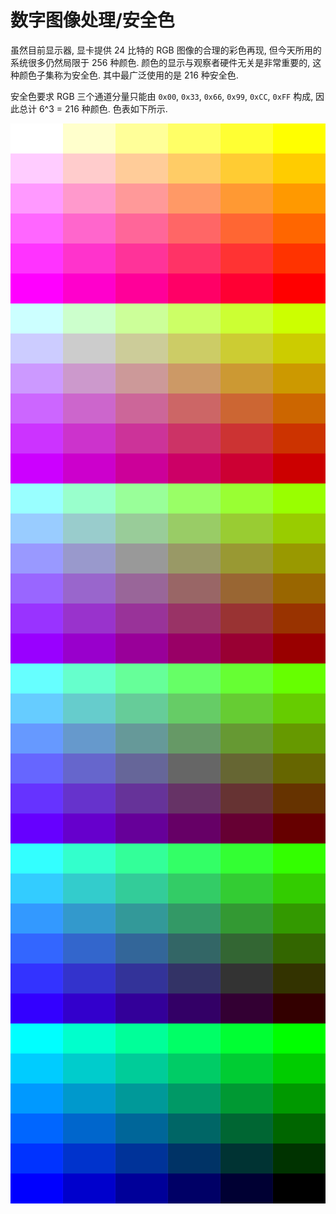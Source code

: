 # 数字图像处理/安全色

虽然目前显示器, 显卡提供 24 比特的 RGB 图像的合理的彩色再现, 但今天所用的系统很多仍然局限于 256 种颜色. 颜色的显示与观察者硬件无关是非常重要的, 这种颜色子集称为安全色. 其中最广泛使用的是 216 种安全色.

安全色要求 RGB 三个通道分量只能由 `0x00`, `0x33`, `0x66`, `0x99`, `0xCC`, `0xFF` 构成, 因此总计 6^3 = 216 种颜色. 色表如下所示.

<svg width="100%" height="1728">
    <rect width="16.66%" height="48" x="0.0%" y="0" fill="#FFFFFF"></rect>
    <rect width="16.66%" height="48" x="16.6667%" y="0" fill="#FFFFCC"></rect>
    <rect width="16.66%" height="48" x="33.3334%" y="0" fill="#FFFF99"></rect>
    <rect width="16.66%" height="48" x="50.000099999999996%" y="0" fill="#FFFF66"></rect>
    <rect width="16.66%" height="48" x="66.6668%" y="0" fill="#FFFF33"></rect>
    <rect width="16.66%" height="48" x="83.33349999999999%" y="0" fill="#FFFF00"></rect>
    <rect width="16.66%" height="48" x="0.0%" y="48" fill="#FFCCFF"></rect>
    <rect width="16.66%" height="48" x="16.6667%" y="48" fill="#FFCCCC"></rect>
    <rect width="16.66%" height="48" x="33.3334%" y="48" fill="#FFCC99"></rect>
    <rect width="16.66%" height="48" x="50.000099999999996%" y="48" fill="#FFCC66"></rect>
    <rect width="16.66%" height="48" x="66.6668%" y="48" fill="#FFCC33"></rect>
    <rect width="16.66%" height="48" x="83.33349999999999%" y="48" fill="#FFCC00"></rect>
    <rect width="16.66%" height="48" x="0.0%" y="96" fill="#FF99FF"></rect>
    <rect width="16.66%" height="48" x="16.6667%" y="96" fill="#FF99CC"></rect>
    <rect width="16.66%" height="48" x="33.3334%" y="96" fill="#FF9999"></rect>
    <rect width="16.66%" height="48" x="50.000099999999996%" y="96" fill="#FF9966"></rect>
    <rect width="16.66%" height="48" x="66.6668%" y="96" fill="#FF9933"></rect>
    <rect width="16.66%" height="48" x="83.33349999999999%" y="96" fill="#FF9900"></rect>
    <rect width="16.66%" height="48" x="0.0%" y="144" fill="#FF66FF"></rect>
    <rect width="16.66%" height="48" x="16.6667%" y="144" fill="#FF66CC"></rect>
    <rect width="16.66%" height="48" x="33.3334%" y="144" fill="#FF6699"></rect>
    <rect width="16.66%" height="48" x="50.000099999999996%" y="144" fill="#FF6666"></rect>
    <rect width="16.66%" height="48" x="66.6668%" y="144" fill="#FF6633"></rect>
    <rect width="16.66%" height="48" x="83.33349999999999%" y="144" fill="#FF6600"></rect>
    <rect width="16.66%" height="48" x="0.0%" y="192" fill="#FF33FF"></rect>
    <rect width="16.66%" height="48" x="16.6667%" y="192" fill="#FF33CC"></rect>
    <rect width="16.66%" height="48" x="33.3334%" y="192" fill="#FF3399"></rect>
    <rect width="16.66%" height="48" x="50.000099999999996%" y="192" fill="#FF3366"></rect>
    <rect width="16.66%" height="48" x="66.6668%" y="192" fill="#FF3333"></rect>
    <rect width="16.66%" height="48" x="83.33349999999999%" y="192" fill="#FF3300"></rect>
    <rect width="16.66%" height="48" x="0.0%" y="240" fill="#FF00FF"></rect>
    <rect width="16.66%" height="48" x="16.6667%" y="240" fill="#FF00CC"></rect>
    <rect width="16.66%" height="48" x="33.3334%" y="240" fill="#FF0099"></rect>
    <rect width="16.66%" height="48" x="50.000099999999996%" y="240" fill="#FF0066"></rect>
    <rect width="16.66%" height="48" x="66.6668%" y="240" fill="#FF0033"></rect>
    <rect width="16.66%" height="48" x="83.33349999999999%" y="240" fill="#FF0000"></rect>
    <rect width="16.66%" height="48" x="0.0%" y="288" fill="#CCFFFF"></rect>
    <rect width="16.66%" height="48" x="16.6667%" y="288" fill="#CCFFCC"></rect>
    <rect width="16.66%" height="48" x="33.3334%" y="288" fill="#CCFF99"></rect>
    <rect width="16.66%" height="48" x="50.000099999999996%" y="288" fill="#CCFF66"></rect>
    <rect width="16.66%" height="48" x="66.6668%" y="288" fill="#CCFF33"></rect>
    <rect width="16.66%" height="48" x="83.33349999999999%" y="288" fill="#CCFF00"></rect>
    <rect width="16.66%" height="48" x="0.0%" y="336" fill="#CCCCFF"></rect>
    <rect width="16.66%" height="48" x="16.6667%" y="336" fill="#CCCCCC"></rect>
    <rect width="16.66%" height="48" x="33.3334%" y="336" fill="#CCCC99"></rect>
    <rect width="16.66%" height="48" x="50.000099999999996%" y="336" fill="#CCCC66"></rect>
    <rect width="16.66%" height="48" x="66.6668%" y="336" fill="#CCCC33"></rect>
    <rect width="16.66%" height="48" x="83.33349999999999%" y="336" fill="#CCCC00"></rect>
    <rect width="16.66%" height="48" x="0.0%" y="384" fill="#CC99FF"></rect>
    <rect width="16.66%" height="48" x="16.6667%" y="384" fill="#CC99CC"></rect>
    <rect width="16.66%" height="48" x="33.3334%" y="384" fill="#CC9999"></rect>
    <rect width="16.66%" height="48" x="50.000099999999996%" y="384" fill="#CC9966"></rect>
    <rect width="16.66%" height="48" x="66.6668%" y="384" fill="#CC9933"></rect>
    <rect width="16.66%" height="48" x="83.33349999999999%" y="384" fill="#CC9900"></rect>
    <rect width="16.66%" height="48" x="0.0%" y="432" fill="#CC66FF"></rect>
    <rect width="16.66%" height="48" x="16.6667%" y="432" fill="#CC66CC"></rect>
    <rect width="16.66%" height="48" x="33.3334%" y="432" fill="#CC6699"></rect>
    <rect width="16.66%" height="48" x="50.000099999999996%" y="432" fill="#CC6666"></rect>
    <rect width="16.66%" height="48" x="66.6668%" y="432" fill="#CC6633"></rect>
    <rect width="16.66%" height="48" x="83.33349999999999%" y="432" fill="#CC6600"></rect>
    <rect width="16.66%" height="48" x="0.0%" y="480" fill="#CC33FF"></rect>
    <rect width="16.66%" height="48" x="16.6667%" y="480" fill="#CC33CC"></rect>
    <rect width="16.66%" height="48" x="33.3334%" y="480" fill="#CC3399"></rect>
    <rect width="16.66%" height="48" x="50.000099999999996%" y="480" fill="#CC3366"></rect>
    <rect width="16.66%" height="48" x="66.6668%" y="480" fill="#CC3333"></rect>
    <rect width="16.66%" height="48" x="83.33349999999999%" y="480" fill="#CC3300"></rect>
    <rect width="16.66%" height="48" x="0.0%" y="528" fill="#CC00FF"></rect>
    <rect width="16.66%" height="48" x="16.6667%" y="528" fill="#CC00CC"></rect>
    <rect width="16.66%" height="48" x="33.3334%" y="528" fill="#CC0099"></rect>
    <rect width="16.66%" height="48" x="50.000099999999996%" y="528" fill="#CC0066"></rect>
    <rect width="16.66%" height="48" x="66.6668%" y="528" fill="#CC0033"></rect>
    <rect width="16.66%" height="48" x="83.33349999999999%" y="528" fill="#CC0000"></rect>
    <rect width="16.66%" height="48" x="0.0%" y="576" fill="#99FFFF"></rect>
    <rect width="16.66%" height="48" x="16.6667%" y="576" fill="#99FFCC"></rect>
    <rect width="16.66%" height="48" x="33.3334%" y="576" fill="#99FF99"></rect>
    <rect width="16.66%" height="48" x="50.000099999999996%" y="576" fill="#99FF66"></rect>
    <rect width="16.66%" height="48" x="66.6668%" y="576" fill="#99FF33"></rect>
    <rect width="16.66%" height="48" x="83.33349999999999%" y="576" fill="#99FF00"></rect>
    <rect width="16.66%" height="48" x="0.0%" y="624" fill="#99CCFF"></rect>
    <rect width="16.66%" height="48" x="16.6667%" y="624" fill="#99CCCC"></rect>
    <rect width="16.66%" height="48" x="33.3334%" y="624" fill="#99CC99"></rect>
    <rect width="16.66%" height="48" x="50.000099999999996%" y="624" fill="#99CC66"></rect>
    <rect width="16.66%" height="48" x="66.6668%" y="624" fill="#99CC33"></rect>
    <rect width="16.66%" height="48" x="83.33349999999999%" y="624" fill="#99CC00"></rect>
    <rect width="16.66%" height="48" x="0.0%" y="672" fill="#9999FF"></rect>
    <rect width="16.66%" height="48" x="16.6667%" y="672" fill="#9999CC"></rect>
    <rect width="16.66%" height="48" x="33.3334%" y="672" fill="#999999"></rect>
    <rect width="16.66%" height="48" x="50.000099999999996%" y="672" fill="#999966"></rect>
    <rect width="16.66%" height="48" x="66.6668%" y="672" fill="#999933"></rect>
    <rect width="16.66%" height="48" x="83.33349999999999%" y="672" fill="#999900"></rect>
    <rect width="16.66%" height="48" x="0.0%" y="720" fill="#9966FF"></rect>
    <rect width="16.66%" height="48" x="16.6667%" y="720" fill="#9966CC"></rect>
    <rect width="16.66%" height="48" x="33.3334%" y="720" fill="#996699"></rect>
    <rect width="16.66%" height="48" x="50.000099999999996%" y="720" fill="#996666"></rect>
    <rect width="16.66%" height="48" x="66.6668%" y="720" fill="#996633"></rect>
    <rect width="16.66%" height="48" x="83.33349999999999%" y="720" fill="#996600"></rect>
    <rect width="16.66%" height="48" x="0.0%" y="768" fill="#9933FF"></rect>
    <rect width="16.66%" height="48" x="16.6667%" y="768" fill="#9933CC"></rect>
    <rect width="16.66%" height="48" x="33.3334%" y="768" fill="#993399"></rect>
    <rect width="16.66%" height="48" x="50.000099999999996%" y="768" fill="#993366"></rect>
    <rect width="16.66%" height="48" x="66.6668%" y="768" fill="#993333"></rect>
    <rect width="16.66%" height="48" x="83.33349999999999%" y="768" fill="#993300"></rect>
    <rect width="16.66%" height="48" x="0.0%" y="816" fill="#9900FF"></rect>
    <rect width="16.66%" height="48" x="16.6667%" y="816" fill="#9900CC"></rect>
    <rect width="16.66%" height="48" x="33.3334%" y="816" fill="#990099"></rect>
    <rect width="16.66%" height="48" x="50.000099999999996%" y="816" fill="#990066"></rect>
    <rect width="16.66%" height="48" x="66.6668%" y="816" fill="#990033"></rect>
    <rect width="16.66%" height="48" x="83.33349999999999%" y="816" fill="#990000"></rect>
    <rect width="16.66%" height="48" x="0.0%" y="864" fill="#66FFFF"></rect>
    <rect width="16.66%" height="48" x="16.6667%" y="864" fill="#66FFCC"></rect>
    <rect width="16.66%" height="48" x="33.3334%" y="864" fill="#66FF99"></rect>
    <rect width="16.66%" height="48" x="50.000099999999996%" y="864" fill="#66FF66"></rect>
    <rect width="16.66%" height="48" x="66.6668%" y="864" fill="#66FF33"></rect>
    <rect width="16.66%" height="48" x="83.33349999999999%" y="864" fill="#66FF00"></rect>
    <rect width="16.66%" height="48" x="0.0%" y="912" fill="#66CCFF"></rect>
    <rect width="16.66%" height="48" x="16.6667%" y="912" fill="#66CCCC"></rect>
    <rect width="16.66%" height="48" x="33.3334%" y="912" fill="#66CC99"></rect>
    <rect width="16.66%" height="48" x="50.000099999999996%" y="912" fill="#66CC66"></rect>
    <rect width="16.66%" height="48" x="66.6668%" y="912" fill="#66CC33"></rect>
    <rect width="16.66%" height="48" x="83.33349999999999%" y="912" fill="#66CC00"></rect>
    <rect width="16.66%" height="48" x="0.0%" y="960" fill="#6699FF"></rect>
    <rect width="16.66%" height="48" x="16.6667%" y="960" fill="#6699CC"></rect>
    <rect width="16.66%" height="48" x="33.3334%" y="960" fill="#669999"></rect>
    <rect width="16.66%" height="48" x="50.000099999999996%" y="960" fill="#669966"></rect>
    <rect width="16.66%" height="48" x="66.6668%" y="960" fill="#669933"></rect>
    <rect width="16.66%" height="48" x="83.33349999999999%" y="960" fill="#669900"></rect>
    <rect width="16.66%" height="48" x="0.0%" y="1008" fill="#6666FF"></rect>
    <rect width="16.66%" height="48" x="16.6667%" y="1008" fill="#6666CC"></rect>
    <rect width="16.66%" height="48" x="33.3334%" y="1008" fill="#666699"></rect>
    <rect width="16.66%" height="48" x="50.000099999999996%" y="1008" fill="#666666"></rect>
    <rect width="16.66%" height="48" x="66.6668%" y="1008" fill="#666633"></rect>
    <rect width="16.66%" height="48" x="83.33349999999999%" y="1008" fill="#666600"></rect>
    <rect width="16.66%" height="48" x="0.0%" y="1056" fill="#6633FF"></rect>
    <rect width="16.66%" height="48" x="16.6667%" y="1056" fill="#6633CC"></rect>
    <rect width="16.66%" height="48" x="33.3334%" y="1056" fill="#663399"></rect>
    <rect width="16.66%" height="48" x="50.000099999999996%" y="1056" fill="#663366"></rect>
    <rect width="16.66%" height="48" x="66.6668%" y="1056" fill="#663333"></rect>
    <rect width="16.66%" height="48" x="83.33349999999999%" y="1056" fill="#663300"></rect>
    <rect width="16.66%" height="48" x="0.0%" y="1104" fill="#6600FF"></rect>
    <rect width="16.66%" height="48" x="16.6667%" y="1104" fill="#6600CC"></rect>
    <rect width="16.66%" height="48" x="33.3334%" y="1104" fill="#660099"></rect>
    <rect width="16.66%" height="48" x="50.000099999999996%" y="1104" fill="#660066"></rect>
    <rect width="16.66%" height="48" x="66.6668%" y="1104" fill="#660033"></rect>
    <rect width="16.66%" height="48" x="83.33349999999999%" y="1104" fill="#660000"></rect>
    <rect width="16.66%" height="48" x="0.0%" y="1152" fill="#33FFFF"></rect>
    <rect width="16.66%" height="48" x="16.6667%" y="1152" fill="#33FFCC"></rect>
    <rect width="16.66%" height="48" x="33.3334%" y="1152" fill="#33FF99"></rect>
    <rect width="16.66%" height="48" x="50.000099999999996%" y="1152" fill="#33FF66"></rect>
    <rect width="16.66%" height="48" x="66.6668%" y="1152" fill="#33FF33"></rect>
    <rect width="16.66%" height="48" x="83.33349999999999%" y="1152" fill="#33FF00"></rect>
    <rect width="16.66%" height="48" x="0.0%" y="1200" fill="#33CCFF"></rect>
    <rect width="16.66%" height="48" x="16.6667%" y="1200" fill="#33CCCC"></rect>
    <rect width="16.66%" height="48" x="33.3334%" y="1200" fill="#33CC99"></rect>
    <rect width="16.66%" height="48" x="50.000099999999996%" y="1200" fill="#33CC66"></rect>
    <rect width="16.66%" height="48" x="66.6668%" y="1200" fill="#33CC33"></rect>
    <rect width="16.66%" height="48" x="83.33349999999999%" y="1200" fill="#33CC00"></rect>
    <rect width="16.66%" height="48" x="0.0%" y="1248" fill="#3399FF"></rect>
    <rect width="16.66%" height="48" x="16.6667%" y="1248" fill="#3399CC"></rect>
    <rect width="16.66%" height="48" x="33.3334%" y="1248" fill="#339999"></rect>
    <rect width="16.66%" height="48" x="50.000099999999996%" y="1248" fill="#339966"></rect>
    <rect width="16.66%" height="48" x="66.6668%" y="1248" fill="#339933"></rect>
    <rect width="16.66%" height="48" x="83.33349999999999%" y="1248" fill="#339900"></rect>
    <rect width="16.66%" height="48" x="0.0%" y="1296" fill="#3366FF"></rect>
    <rect width="16.66%" height="48" x="16.6667%" y="1296" fill="#3366CC"></rect>
    <rect width="16.66%" height="48" x="33.3334%" y="1296" fill="#336699"></rect>
    <rect width="16.66%" height="48" x="50.000099999999996%" y="1296" fill="#336666"></rect>
    <rect width="16.66%" height="48" x="66.6668%" y="1296" fill="#336633"></rect>
    <rect width="16.66%" height="48" x="83.33349999999999%" y="1296" fill="#336600"></rect>
    <rect width="16.66%" height="48" x="0.0%" y="1344" fill="#3333FF"></rect>
    <rect width="16.66%" height="48" x="16.6667%" y="1344" fill="#3333CC"></rect>
    <rect width="16.66%" height="48" x="33.3334%" y="1344" fill="#333399"></rect>
    <rect width="16.66%" height="48" x="50.000099999999996%" y="1344" fill="#333366"></rect>
    <rect width="16.66%" height="48" x="66.6668%" y="1344" fill="#333333"></rect>
    <rect width="16.66%" height="48" x="83.33349999999999%" y="1344" fill="#333300"></rect>
    <rect width="16.66%" height="48" x="0.0%" y="1392" fill="#3300FF"></rect>
    <rect width="16.66%" height="48" x="16.6667%" y="1392" fill="#3300CC"></rect>
    <rect width="16.66%" height="48" x="33.3334%" y="1392" fill="#330099"></rect>
    <rect width="16.66%" height="48" x="50.000099999999996%" y="1392" fill="#330066"></rect>
    <rect width="16.66%" height="48" x="66.6668%" y="1392" fill="#330033"></rect>
    <rect width="16.66%" height="48" x="83.33349999999999%" y="1392" fill="#330000"></rect>
    <rect width="16.66%" height="48" x="0.0%" y="1440" fill="#00FFFF"></rect>
    <rect width="16.66%" height="48" x="16.6667%" y="1440" fill="#00FFCC"></rect>
    <rect width="16.66%" height="48" x="33.3334%" y="1440" fill="#00FF99"></rect>
    <rect width="16.66%" height="48" x="50.000099999999996%" y="1440" fill="#00FF66"></rect>
    <rect width="16.66%" height="48" x="66.6668%" y="1440" fill="#00FF33"></rect>
    <rect width="16.66%" height="48" x="83.33349999999999%" y="1440" fill="#00FF00"></rect>
    <rect width="16.66%" height="48" x="0.0%" y="1488" fill="#00CCFF"></rect>
    <rect width="16.66%" height="48" x="16.6667%" y="1488" fill="#00CCCC"></rect>
    <rect width="16.66%" height="48" x="33.3334%" y="1488" fill="#00CC99"></rect>
    <rect width="16.66%" height="48" x="50.000099999999996%" y="1488" fill="#00CC66"></rect>
    <rect width="16.66%" height="48" x="66.6668%" y="1488" fill="#00CC33"></rect>
    <rect width="16.66%" height="48" x="83.33349999999999%" y="1488" fill="#00CC00"></rect>
    <rect width="16.66%" height="48" x="0.0%" y="1536" fill="#0099FF"></rect>
    <rect width="16.66%" height="48" x="16.6667%" y="1536" fill="#0099CC"></rect>
    <rect width="16.66%" height="48" x="33.3334%" y="1536" fill="#009999"></rect>
    <rect width="16.66%" height="48" x="50.000099999999996%" y="1536" fill="#009966"></rect>
    <rect width="16.66%" height="48" x="66.6668%" y="1536" fill="#009933"></rect>
    <rect width="16.66%" height="48" x="83.33349999999999%" y="1536" fill="#009900"></rect>
    <rect width="16.66%" height="48" x="0.0%" y="1584" fill="#0066FF"></rect>
    <rect width="16.66%" height="48" x="16.6667%" y="1584" fill="#0066CC"></rect>
    <rect width="16.66%" height="48" x="33.3334%" y="1584" fill="#006699"></rect>
    <rect width="16.66%" height="48" x="50.000099999999996%" y="1584" fill="#006666"></rect>
    <rect width="16.66%" height="48" x="66.6668%" y="1584" fill="#006633"></rect>
    <rect width="16.66%" height="48" x="83.33349999999999%" y="1584" fill="#006600"></rect>
    <rect width="16.66%" height="48" x="0.0%" y="1632" fill="#0033FF"></rect>
    <rect width="16.66%" height="48" x="16.6667%" y="1632" fill="#0033CC"></rect>
    <rect width="16.66%" height="48" x="33.3334%" y="1632" fill="#003399"></rect>
    <rect width="16.66%" height="48" x="50.000099999999996%" y="1632" fill="#003366"></rect>
    <rect width="16.66%" height="48" x="66.6668%" y="1632" fill="#003333"></rect>
    <rect width="16.66%" height="48" x="83.33349999999999%" y="1632" fill="#003300"></rect>
    <rect width="16.66%" height="48" x="0.0%" y="1680" fill="#0000FF"></rect>
    <rect width="16.66%" height="48" x="16.6667%" y="1680" fill="#0000CC"></rect>
    <rect width="16.66%" height="48" x="33.3334%" y="1680" fill="#000099"></rect>
    <rect width="16.66%" height="48" x="50.000099999999996%" y="1680" fill="#000066"></rect>
    <rect width="16.66%" height="48" x="66.6668%" y="1680" fill="#000033"></rect>
    <rect width="16.66%" height="48" x="83.33349999999999%" y="1680" fill="#000000"></rect>
</svg>
